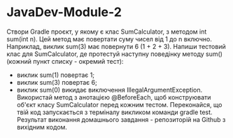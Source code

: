 # JavaDev-Module-2
Створи Gradle проєкт, у якому є клас SumCalculator, з методом int sum(int n). Цей метод має повертати суму чисел від 1 до n включно.
Наприклад, виклик sum(3) має повернути 6 (1 + 2 + 3).
Напиши тестовий клас для SumCalculator, де протестуй наступну поведінку методу sum() (кожний пункт списку - окремий тест):
- виклик sum(1) повертає 1;
- виклик sum(3) повертає 6;
- виклик sum(0) викидає виключення IllegalArgumentException.
Використай метод з анотацією @BeforeEach, щоб конструювати об'єкт класу SumCalculator перед кожним тестом.
Переконайся, що твій код запускається з терміналу викликом команди gradle test.
Результат виконання домашнього завдання - репозиторій на Github з вихідним кодом.
